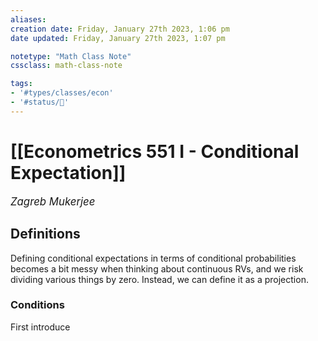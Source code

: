 ```yaml
---
aliases:
creation date: Friday, January 27th 2023, 1:06 pm
date updated: Friday, January 27th 2023, 1:07 pm

notetype: "Math Class Note"
cssclass: math-class-note

tags: 
- '#types/classes/econ'
- '#status/🚧'
---
```


# [[Econometrics 551 I - Conditional Expectation]]
<span style = "font-size:120%"><i >Zagreb Mukerjee </i></span>


## Definitions

Defining conditional expectations in terms of conditional probabilities becomes a bit messy when thinking about continuous RVs, and we risk dividing various things by zero. Instead, we can define it as a projection. 

### Conditions

First introduce 
